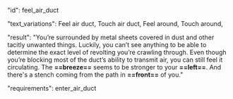 "id": feel_air_duct

"text_variations":
Feel air duct, Touch air duct, Feel around, Touch around,

"result":
"You’re surrounded by metal sheets covered in dust and other tacitly unwanted things. Luckily, you can’t see anything to be able to determine the exact level of revolting you’re crawling through.
Even though you’re blocking most of the duct’s ability to transmit air, you can still feel it circulating. The **==breeze==** seems to be stronger to your **==left==**. And there's a stench coming from the path in **==front==** of you."

"requirements": enter_air_duct